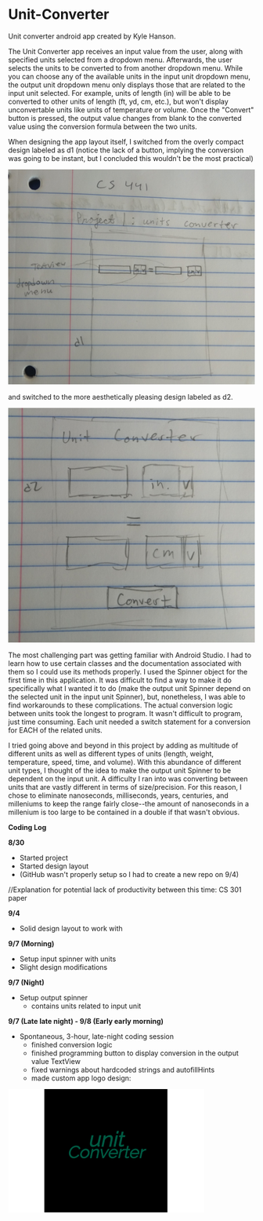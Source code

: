 # Unit-Converter
Unit converter android app created by Kyle Hanson.

The Unit Converter app receives an input value from the user, along with specified units selected from a dropdown menu. Afterwards, the user selects the units to be converted to from another dropdown menu. While you can choose any of the available units in the input unit dropdown menu, the output unit dropdown menu only displays those that are related to the input unit selected. For example, units of length (in) will be able to be converted to other units of length (ft, yd, cm, etc.), but won't display unconvertable units like units of temperature or volume. Once the "Convert" button is pressed, the output value changes from blank to the converted value using the conversion formula between the two units. 

When designing the app layout itself, I switched from the overly compact design labeled as d1 (notice the lack of a button, implying the conversion was going to be instant, but I concluded this wouldn't be the most practical)

![Image description](design_images/IMG_20190908_161439.jpg)

and switched to the more aesthetically pleasing design labeled as d2.

![Image description](design_images/IMG_20190908_161447.jpg)

The most challenging part was getting familiar with Android Studio. I had to learn how to use certain classes and the documentation associated with them so I could use its methods properly. I used the Spinner object for the first time in this application. It was difficult to find a way to make it do specifically what I wanted it to do (make the output unit Spinner depend on the selected unit in the input unit Spinner), but, nonetheless, I was able to find workarounds to these complications. The actual conversion logic between units took the longest to program. It wasn't difficult to program, just time consuming. Each unit needed a switch statement for a conversion for EACH of the related units.

I tried going above and beyond in this project by adding as multitude of different units as well as different types of units (length, weight, temperature, speed, time, and volume). With this abundance of different unit types, I thought of the idea to make the output unit Spinner to be dependent on the input unit. A difficulty I ran into was converting between units that are vastly different in terms of size/precision. For this reason, I chose to eliminate nanoseconds, milliseconds, years, centuries, and milleniums to keep the range fairly close--the amount of nanoseconds in a millenium is too large to be contained in a double if that wasn't obvious.

**Coding Log**

**8/30**
- Started project
- Started design layout
- (GitHub wasn't properly setup so I had to create a new repo on 9/4)

//Explanation for potential lack of productivity between this time: CS 301 paper

**9/4**
- Solid design layout to work with

**9/7 (Morning)**
- Setup input spinner with units
- Slight design modifications

**9/7 (Night)**
- Setup output spinner
  - contains units related to input unit
  
**9/7 (Late late night) - 9/8 (Early early morning)**
- Spontaneous, 3-hour, late-night coding session
  - finished conversion logic
  - finished programming button to display conversion in the output value TextView
  - fixed warnings about hardcoded strings and autofillHints
  - made custom app logo design:
  
![Image description](design_images/unit_converter_logo.png)
